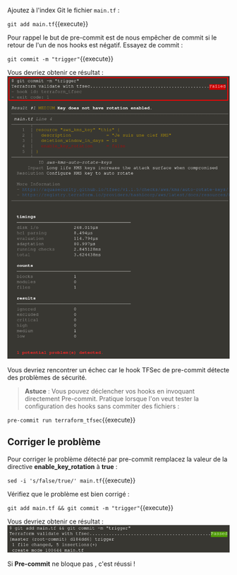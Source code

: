 Ajoutez à l'index Git le fichier `main.tf` :

`git add main.tf`{{execute}}

Pour rappel le but de pre-commit est de nous empêcher de commit si le retour de l'un de nos hooks est négatif. Essayez de commit :

`git commit -m "trigger"`{{execute}}

Vous devriez obtenir ce résultat :
![Pre-commit failed!](./assets/pre-commit-failed.png)

Vous devriez rencontrer un échec car le hook TFSec de pre-commit détecte des problèmes de sécurité.

> **Astuce** : Vous pouvez déclencher vos hooks en invoquant directement Pre-commit. Pratique lorsque l'on veut tester la configuration des hooks sans commiter des fichiers :

`pre-commit run terraform_tfsec`{{execute}}

## Corriger le problème

Pour corriger le problème détecté par pre-commit remplacez la valeur de la directive **enable_key_rotation** à **true** :

`sed -i 's/false/true/' main.tf`{{execute}}

Vérifiez que le problème est bien corrigé :

`git add main.tf && git commit -m "trigger"`{{execute}}

Vous devriez obtenir ce résultat :
![Pre-commit passed!](./assets/pre-commit-passed.png)

Si **Pre-commit** ne bloque pas , c'est réussi !